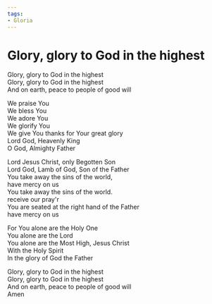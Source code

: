 ```yaml
---
tags:
- Gloria
---
```


# Glory, glory to God in the highest  

Glory, glory to God in the highest  
Glory, glory to God in the highest  
And on earth, peace to people of good will  

We praise You  
We bless You  
We adore You  
We glorify You  
We give You thanks for Your great glory  
Lord God, Heavenly King  
O God, Almighty Father  

Lord Jesus Christ, only Begotten Son  
Lord God, Lamb of God, Son of the Father  
You take away the sins of the world,  
have mercy on us  
You take away the sins of the world.  
receive our pray'r  
You are seated at the right hand of the Father  
have mercy on us  

For You alone are the Holy One  
You alone are the Lord  
You alone are the Most High, Jesus Christ  
With the Holy Spirit  
In the glory of God the Father  

Glory, glory to God in the highest  
Glory, glory to God in the highest  
And on earth, peace to people of good will  
Amen